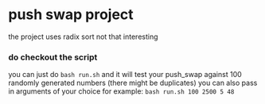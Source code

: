 # push swap project

the project uses radix sort not that interesting

### do checkout the script
you can just do `bash run.sh` and it will test your push_swap against 100 randomly generated numbers (there might be duplicates)
you can also pass in arguments of your choice for example: `bash run.sh 100 2500 5 48`
